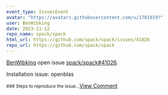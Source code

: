 ```yaml
---
event_type: IssuesEvent
avatar: "https://avatars.githubusercontent.com/u/1781919?"
user: BenWibking
date: 2023-11-12
repo_name: spack/spack
html_url: https://github.com/spack/spack/issues/41026
repo_url: https://github.com/spack/spack
---
```


<a href='https://github.com/BenWibking' target='_blank'>BenWibking</a> open issue <a href='https://github.com/spack/spack/issues/41026' target='_blank'>spack/spack#41026</a>.

<p>Installation issue: openblas</p><small>### Steps to reproduce the issue...</small><a href='https://github.com/spack/spack/issues/41026' target='_blank'>View Comment</a>